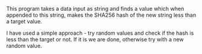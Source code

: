This program takes a data input as string and finds a value which when appended to this string, makes the SHA256 hash of the new string less than a target value.

I have used a simple approach - try random values and check if the hash is less than the target or not. If it is we are done, otherwise try with a new random value.
